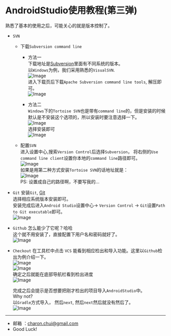 AndroidStudio使用教程(第三弹)
===

熟悉了基本的使用之后，可能关心的就是版本控制了。

- `SVN`
    - 下载`Subversion command line`              
		- 方法一                
	        下载地址是[Subversion](http://subversion.apache.org/packages.html)里面有不同系统的版本。             
	        以`Windows`为例，我们采用熟悉的`VisualSVN`.                    
	        ![Image](https://github.com/CharonChui/Pictures/master/AndroidStudio_3_1.png?raw=true)	                     
	        进入下载页后下载`Apache Subversion command line tools`, 解压即可。             
		    ![Image](https://github.com/CharonChui/Pictures/master/AndroidStudio_3_2.png?raw=true)	         
          
	    - 方法二                                   
		    `Windows`下的`Tortoise SVN`也是带有`command line`的，但是安装的时候默认是不安装这个选项的，所以安装时要注意选择一下。                  
			![Image](https://github.com/CharonChui/Pictures/master/AndroidStudio_3_5.png?raw=true)	                   
			选择安装即可                         
			![Image](https://github.com/CharonChui/Pictures/master/AndroidStudio_3_6.png?raw=true)	                 
			
	- 配置`SVN`                      
	    进入设置中心,搜索`Version Control`后选择`Subversion`， 将右侧的`Use command line client`设置你本地的`command line`路径即可。             
		![Image](https://github.com/CharonChui/Pictures/master/AndroidStudio_3_3.png?raw=true)	               	
		如果是用第二种方式安装`Tortoise SVN`的话地址就是：                   
		![Image](https://github.com/CharonChui/Pictures/master/AndroidStudio_3_4.png?raw=true)	                   
		PS: 设置成自己的路径啊，不要写我的...               
		
- `Git`
	安装`Git`, [Git](http://git-scm.com/)             
	选择相应系统版本安装即可。                   
	安装完成后进入`Android Studio`设置中心-> `Version Control` -> `Git`设置`Path to Git executable`即可。                 
	![Image](https://github.com/CharonChui/Pictures/master/AndroidStudio_3_7.png?raw=true)	                 

- `Github`
    怎么能少了它呢？哈哈              
	这个就不用安装了，直接配置下用户名和密码就好了。                    
	![Image](https://github.com/CharonChui/Pictures/master/AndroidStudio_3_8.png?raw=true)	               	
	
- `Checkout`
    在工具栏中点击 `VCS` 能看到相应检出和导入功能。这里以`Github`检出为例介绍一下。                   
	![Image](https://github.com/CharonChui/Pictures/master/AndroidStudio_3_9.png?raw=true)		           
	![Image](https://github.com/CharonChui/Pictures/master/AndroidStudio_3_10.png?raw=true)	           
	确定之后就能在底部导航栏看到检出进度                    
	![Image](https://github.com/CharonChui/Pictures/master/AndroidStudio_3_11.png?raw=true)	                  
	
	完成之后会提示是否想要把刚才检出的项目导入`AndroidStudio`中。                  
	Why not?                         
	以`Gradle`方式导入， 然后`next`, 然后`next`然后就没有然后了。                     
	![Image](https://github.com/CharonChui/Pictures/master/AndroidStudio_3_12.png?raw=true)	                    
		
---

- 邮箱 ：charon.chui@gmail.com  
- Good Luck! 